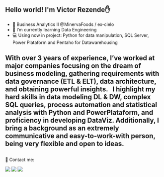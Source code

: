 ## Hello world! I'm Victor Rezende✋

  - 🔭 Business Analytics II @MinervaFoods / ex-cielo
  - 🌱 I’m currently learning Data Engineering
  - 💻 Using now in project: Python for data manipulation, SQL Server, Power Plataform and Pentaho for Datawarehousing

## With over 3 years of experience, I’ve worked at major companies focusing on the dream of business modeling, gathering requirements with data governance (ETL & ELT), data architecture, and obtaining powerful insights.   I highlight my hard skills in data modeling DL & DW, complex SQL queries, process automation and statistical analysis with Python and PowerPlataform, and proficiency in developing DataViz. Additionally, I bring  a background as an extremely communicative and easy-to-work-with  person, being very flexible and open to ideas.

<!--
 <div>
  <a href="https://github.com/victorrezennde">
  <img height="200em" src="https://github-readme-stats.vercel.app/api?username=victorrezennde&show_icons=true&theme=radical&include_all_commits=true&count_private=true"/>
  <img height="200em" src="https://github-readme-stats.vercel.app/api/top-langs/?username=rafaballerini&layout=compact&langs_count=16&theme=radical"/>
</div>
  !-->

  ##
  
📱 Contact me:
<div> 
   <a href="https://www.linkedin.com/in/victor-rezende-carboni-723a78199/" target="_blank"><img src="https://img.shields.io/badge/-LinkedIn-%230077B5?style=for-the-badge&logo=linkedin&logoColor=white" target="_blank"></a> 
   <a href="https://api.whatsapp.com/send?phone=5511913022937&text=Oi,%20Victor!!" target="_blank"><img src="https://img.shields.io/badge/WhatsApp-25D366?style=for-the-badge&logo=whatsapp&logoColor=white" target="_blank"></a>
  <a href = "mailto:victorrezende@hotmail.com"><img src="https://img.shields.io/badge/Microsoft_Outlook-0078D4?style=for-the-badge&logo=microsoft-outlook&logoColor=white" target="_blank"></a>

  <!--
  ![Snake animation](https://github.com/rafaballerini/rafaballerini/blob/output/github-contribution-grid-snake.svg)
  !-->
</div>

